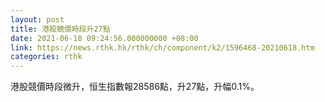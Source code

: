 ```yaml
---
layout: post
title: 港股競價時段升27點
date: 2021-06-18 09:24:56.000000000 +08:00
link: https://news.rthk.hk/rthk/ch/component/k2/1596468-20210618.htm
categories: rthk
---
```


港股競價時段微升，恒生指數報28586點，升27點，升幅0.1%。
